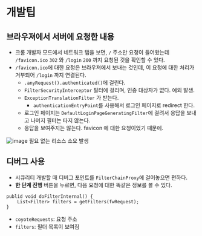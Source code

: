 # 개발팁

## 브라우져에서 서버에 요청한 내용

- 크롬 개발자 모드에서 네트워크 탭을 보면, `/` 주소만 요청이 들어왔는데 `/favicon.ico` `302` 와 `/login` `200` 까지 요청된 것을 확인할 수 있다.
- `/favicon.ico`에 대한 요청은 브라우져에서 보내는 것인데, 이 요청에 대한 처리가 거부되어 `/login` 까지 연결된다.
  - `.anyRequest().authenticated()`에 걸린다.
  - `FilterSecurityInterceptor` 필터에 걸리며, 인증 대상자가 없다. 예외 발생.
  - `ExceptionTranslationFilter` 가 받는다.
    - `authenticationEntryPoint`를 사용해서 로그인 페이지로 redirect 한다.
  - 로그인 페이지는 `DefaultLoginPageGeneratingFilter`에 걸려서 응답을 보내고 나머지 필터는 타지 않는다.
  - 응답을 보여주지는 않는다. favicon 에 대한 요청이었기 때문에.

![image](https://user-images.githubusercontent.com/83999058/122848049-c36e7e00-d343-11eb-8e3b-d158cd5063a3.png)
필요 없는 리소스 소요 발생

## 디버그 사용

- 시큐리티 개발할 때 디버그 포인트를 `FilterChainProxy`에 걸어놓으면 편하다.
- **한 단계 진행** 버튼을 누르면, 다음 요청에 대한 똑같은 정보를 볼 수 있다.
```
publid void doFilterInternal() {
    List<Filter> filters = getFilters(fwRequest);
}
```
  - `coyoteRequests`: 요청 주소
  - `filters`: 필더 목록이 보여짐